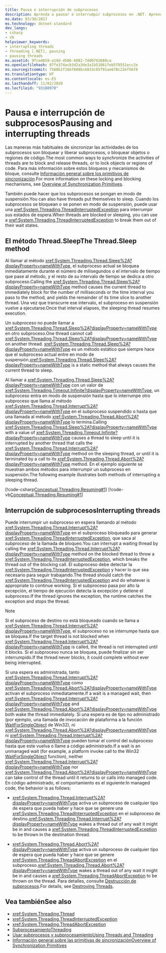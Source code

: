 ```yaml
---
title: Pausa e interrupción de subprocesos
description: Aprenda a pausar e interrumpir subprocesos en .NET. Aprenda a usar métodos como Thread.Sleep y Thread.Interrupt, además de excepciones tales como ThreadInterruptedException.
ms.date: 03/30/2017
ms.technology: dotnet-standard
dev_langs:
- csharp
- vb
helpviewer_keywords:
- interrupting threads
- threading [.NET], pausing
- pausing threads
ms.assetid: 9fce4859-a19d-4506-b082-7dd0792688ca
ms.openlocfilehash: 07fe374acb3d2a3de3a1b51861feb5f8551ecc2e
ms.sourcegitcommit: 7588b1f16b7608bc6833c05f91ae670c22ef56f8
ms.translationtype: HT
ms.contentlocale: es-ES
ms.lasthandoff: 11/02/2020
ms.locfileid: "93188970"
---
```

# <a name="pausing-and-interrupting-threads"></a><span data-ttu-id="c269b-104">Pausa e interrupción de subprocesos</span><span class="sxs-lookup"><span data-stu-id="c269b-104">Pausing and interrupting threads</span></span>

<span data-ttu-id="c269b-105">Las maneras más habituales de sincronizar las actividades de los subprocesos son bloquear y liberar subprocesos, o bloquear objetos o regiones de código.</span><span class="sxs-lookup"><span data-stu-id="c269b-105">The most common ways to synchronize the activities of threads are to block and release threads, or to lock objects or regions of code.</span></span> <span data-ttu-id="c269b-106">Para más información sobre estos bloqueos y mecanismos de bloque, consulte [Información general sobre los primitivos de sincronización](overview-of-synchronization-primitives.md).</span><span class="sxs-lookup"><span data-stu-id="c269b-106">For more information on these locking and blocking mechanisms, see [Overview of Synchronization Primitives](overview-of-synchronization-primitives.md).</span></span>  
  
 <span data-ttu-id="c269b-107">También puede hacer que los subprocesos se pongan en modo de suspensión.</span><span class="sxs-lookup"><span data-stu-id="c269b-107">You can also have threads put themselves to sleep.</span></span> <span data-ttu-id="c269b-108">Cuando los subprocesos se bloquean o se ponen en modo de suspensión, puede usar una <xref:System.Threading.ThreadInterruptedException> para interrumpir sus estados de espera.</span><span class="sxs-lookup"><span data-stu-id="c269b-108">When threads are blocked or sleeping, you can use a <xref:System.Threading.ThreadInterruptedException> to break them out of their wait states.</span></span>  
  
## <a name="the-threadsleep-method"></a><span data-ttu-id="c269b-109">El método Thread.Sleep</span><span class="sxs-lookup"><span data-stu-id="c269b-109">The Thread.Sleep method</span></span>

 <span data-ttu-id="c269b-110">Al llamar al método <xref:System.Threading.Thread.Sleep%2A?displayProperty=nameWithType>, el subproceso actual se bloquea inmediatamente durante el número de milisegundos o el intervalo de tiempo que pase al método, y el resto de su intervalo de tiempo se dedica a otro subproceso.</span><span class="sxs-lookup"><span data-stu-id="c269b-110">Calling the <xref:System.Threading.Thread.Sleep%2A?displayProperty=nameWithType> method causes the current thread to immediately block for the number of milliseconds or the time interval you pass to the method, and yields the remainder of its time slice to another thread.</span></span> <span data-ttu-id="c269b-111">Una vez que transcurre ese intervalo, el subproceso en suspensión vuelve a ejecutarse.</span><span class="sxs-lookup"><span data-stu-id="c269b-111">Once that interval elapses, the sleeping thread resumes execution.</span></span>  
  
 <span data-ttu-id="c269b-112">Un subproceso no puede llamar a <xref:System.Threading.Thread.Sleep%2A?displayProperty=nameWithType> en otro subproceso.</span><span class="sxs-lookup"><span data-stu-id="c269b-112">One thread cannot call <xref:System.Threading.Thread.Sleep%2A?displayProperty=nameWithType> on another thread.</span></span>  <span data-ttu-id="c269b-113"><xref:System.Threading.Thread.Sleep%2A?displayProperty=nameWithType> es un método estático que siempre hace que el subproceso actual entre en modo de suspensión.</span><span class="sxs-lookup"><span data-stu-id="c269b-113"><xref:System.Threading.Thread.Sleep%2A?displayProperty=nameWithType> is a static method that always causes the current thread to sleep.</span></span>  
  
 <span data-ttu-id="c269b-114">Al llamar a <xref:System.Threading.Thread.Sleep%2A?displayProperty=nameWithType> con un valor de <xref:System.Threading.Timeout.Infinite?displayProperty=nameWithType>, un subproceso entra en modo de suspensión hasta que lo interrumpe otro subproceso que llama al método <xref:System.Threading.Thread.Interrupt%2A?displayProperty=nameWithType> en el subproceso suspendido o hasta que una llamada al método <xref:System.Threading.Thread.Abort%2A?displayProperty=nameWithType> lo termina.</span><span class="sxs-lookup"><span data-stu-id="c269b-114">Calling <xref:System.Threading.Thread.Sleep%2A?displayProperty=nameWithType> with a value of <xref:System.Threading.Timeout.Infinite?displayProperty=nameWithType> causes a thread to sleep until it is interrupted by another thread that calls the  <xref:System.Threading.Thread.Interrupt%2A?displayProperty=nameWithType> method on the sleeping thread, or until it is terminated by a call to its <xref:System.Threading.Thread.Abort%2A?displayProperty=nameWithType> method.</span></span>  <span data-ttu-id="c269b-115">En el ejemplo siguiente se muestran ambos métodos para interrumpir un subproceso en suspensión.</span><span class="sxs-lookup"><span data-stu-id="c269b-115">The following example illustrates both methods of interrupting a sleeping thread.</span></span>  
  
 [!code-csharp[Conceptual.Threading.Resuming#1](../../../samples/snippets/csharp/VS_Snippets_CLR/Conceptual.Threading.Resuming/cs/Sleep1.cs#1)]
 [!code-vb[Conceptual.Threading.Resuming#1](../../../samples/snippets/visualbasic/VS_Snippets_CLR/Conceptual.Threading.Resuming/vb/Sleep1.vb#1)]  
  
## <a name="interrupting-threads"></a><span data-ttu-id="c269b-116">Interrupción de subprocesos</span><span class="sxs-lookup"><span data-stu-id="c269b-116">Interrupting threads</span></span>

 <span data-ttu-id="c269b-117">Puede interrumpir un subproceso en espera llamando al método <xref:System.Threading.Thread.Interrupt%2A?displayProperty=nameWithType> en el subproceso bloqueado para generar <xref:System.Threading.ThreadInterruptedException>, que saca al subproceso de la llamada de bloqueo.</span><span class="sxs-lookup"><span data-stu-id="c269b-117">You can interrupt a waiting thread by calling the <xref:System.Threading.Thread.Interrupt%2A?displayProperty=nameWithType> method on the blocked thread to throw a <xref:System.Threading.ThreadInterruptedException>, which breaks the thread out of the blocking call.</span></span> <span data-ttu-id="c269b-118">El subproceso debe detectar la <xref:System.Threading.ThreadInterruptedException> y hacer lo que sea necesario para seguir trabajando.</span><span class="sxs-lookup"><span data-stu-id="c269b-118">The thread should catch the <xref:System.Threading.ThreadInterruptedException> and do whatever is appropriate to continue working.</span></span> <span data-ttu-id="c269b-119">Si el subproceso pasa por alto la excepción, el tiempo de ejecución detecta la excepción y detiene el subproceso.</span><span class="sxs-lookup"><span data-stu-id="c269b-119">If the thread ignores the exception, the runtime catches the exception and stops the thread.</span></span>  
  
> [!NOTE]
> <span data-ttu-id="c269b-120">Si el subproceso de destino no está bloqueado cuando se llama a <xref:System.Threading.Thread.Interrupt%2A?displayProperty=nameWithType>, el subproceso no se interrumpe hasta que se bloquea.</span><span class="sxs-lookup"><span data-stu-id="c269b-120">If the target thread is not blocked when <xref:System.Threading.Thread.Interrupt%2A?displayProperty=nameWithType> is called, the thread is not interrupted until it blocks.</span></span> <span data-ttu-id="c269b-121">Si el subproceso nunca se bloquea, puede finalizar sin ser interrumpido.</span><span class="sxs-lookup"><span data-stu-id="c269b-121">If the thread never blocks, it could complete without ever being interrupted.</span></span>  
  
 <span data-ttu-id="c269b-122">Si una espera es administrada, tanto <xref:System.Threading.Thread.Interrupt%2A?displayProperty=nameWithType> como <xref:System.Threading.Thread.Abort%2A?displayProperty=nameWithType> activan el subproceso inmediatamente.</span><span class="sxs-lookup"><span data-stu-id="c269b-122">If a wait is a managed wait, then <xref:System.Threading.Thread.Interrupt%2A?displayProperty=nameWithType> and <xref:System.Threading.Thread.Abort%2A?displayProperty=nameWithType> both wake the thread immediately.</span></span> <span data-ttu-id="c269b-123">Si una espera es de tipo no administrado (por ejemplo, una llamada de invocación de plataforma a la función [WaitForSingleObject](/windows/desktop/api/synchapi/nf-synchapi-waitforsingleobject) de Win32), ni <xref:System.Threading.Thread.Abort%2A?displayProperty=nameWithType> ni <xref:System.Threading.Thread.Interrupt%2A?displayProperty=nameWithType> pueden tomar el control del subproceso hasta que este vuelva o llame a código administrado.</span><span class="sxs-lookup"><span data-stu-id="c269b-123">If a wait is an unmanaged wait (for example, a platform invoke call to the Win32 [WaitForSingleObject](/windows/desktop/api/synchapi/nf-synchapi-waitforsingleobject) function), neither <xref:System.Threading.Thread.Interrupt%2A?displayProperty=nameWithType> nor <xref:System.Threading.Thread.Abort%2A?displayProperty=nameWithType> can take control of the thread until it returns to or calls into managed code.</span></span> <span data-ttu-id="c269b-124">En código administrado, el comportamiento es el siguiente:</span><span class="sxs-lookup"><span data-stu-id="c269b-124">In managed code, the behavior is as follows:</span></span>  
  
- <span data-ttu-id="c269b-125"><xref:System.Threading.Thread.Interrupt%2A?displayProperty=nameWithType> activa un subproceso de cualquier tipo de espera que pueda haber y hace que se genere una <xref:System.Threading.ThreadInterruptedException> en el subproceso de destino.</span><span class="sxs-lookup"><span data-stu-id="c269b-125"><xref:System.Threading.Thread.Interrupt%2A?displayProperty=nameWithType> wakes a thread out of any wait it might be in and causes a <xref:System.Threading.ThreadInterruptedException> to be thrown in the destination thread.</span></span>  
  
- <span data-ttu-id="c269b-126"><xref:System.Threading.Thread.Abort%2A?displayProperty=nameWithType> activa un subproceso de cualquier tipo de espera que pueda haber y hace que se genere <xref:System.Threading.ThreadAbortException> en el subproceso.</span><span class="sxs-lookup"><span data-stu-id="c269b-126"><xref:System.Threading.Thread.Abort%2A?displayProperty=nameWithType> wakes a thread out of any wait it might be in and causes a <xref:System.Threading.ThreadAbortException> to be thrown on the thread.</span></span> <span data-ttu-id="c269b-127">Para detalles, consulte [Destrucción de subprocesos](destroying-threads.md).</span><span class="sxs-lookup"><span data-stu-id="c269b-127">For details, see [Destroying Threads](destroying-threads.md).</span></span>  
  
## <a name="see-also"></a><span data-ttu-id="c269b-128">Vea también</span><span class="sxs-lookup"><span data-stu-id="c269b-128">See also</span></span>

- <xref:System.Threading.Thread>
- <xref:System.Threading.ThreadInterruptedException>
- <xref:System.Threading.ThreadAbortException>
- [<span data-ttu-id="c269b-129">Subprocesamiento</span><span class="sxs-lookup"><span data-stu-id="c269b-129">Threading</span></span>](index.md)
- [<span data-ttu-id="c269b-130">Usar subprocesos y subprocesamiento</span><span class="sxs-lookup"><span data-stu-id="c269b-130">Using Threads and Threading</span></span>](using-threads-and-threading.md)
- [<span data-ttu-id="c269b-131">Información general sobre las primitivas de sincronización</span><span class="sxs-lookup"><span data-stu-id="c269b-131">Overview of Synchronization Primitives</span></span>](overview-of-synchronization-primitives.md)
